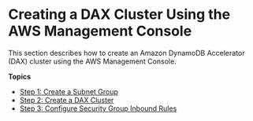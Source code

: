 # Creating a DAX Cluster Using the AWS Management Console<a name="DAX.create-cluster.console"></a>

This section describes how to create an Amazon DynamoDB Accelerator \(DAX\) cluster using the AWS Management Console\.

**Topics**
+ [Step 1: Create a Subnet Group](DAX.create-cluster.console.create-subnet-group.md)
+ [Step 2: Create a DAX Cluster](DAX.create-cluster.console.create-cluster.md)
+ [Step 3: Configure Security Group Inbound Rules](DAX.create-cluster.console.configure-inbound-rules.md)
